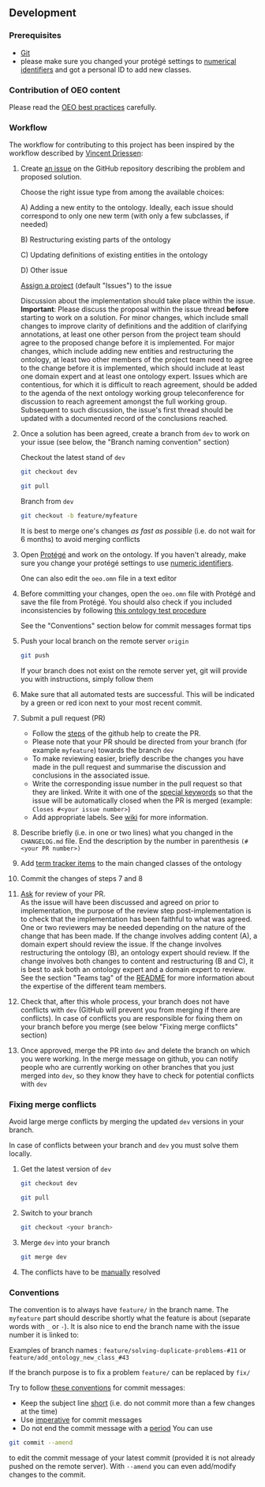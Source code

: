 ## Development

### Prerequisites

- [Git](https://git-scm.com/)
- please make sure you changed your protégé settings to [numerical identifiers](https://github.com/OpenEnergyPlatform/ontology/wiki/Numerical-Identifiers) and got a personal ID to add new classes.

### Contribution of OEO content
Please read the [OEO best practices](https://github.com/OpenEnergyPlatform/ontology/wiki/Best-Practice-Principles) carefully.

### Workflow

The workflow for contributing to this project has been inspired by the workflow described 
by [Vincent Driessen](https://nvie.com/posts/a-successful-git-branching-model/):

1. Create
   [an issue](https://help.github.com/en/articles/creating-an-issue) on
   the GitHub repository describing the problem and proposed solution.

    Choose the right issue type from among the available choices:

    A) Adding a new entity to the ontology. Ideally, each issue should correspond to only one new term (with only a few subclasses, if needed)
    
    B) Restructuring existing parts of the ontology

    C) Updating definitions of existing entities in the ontology

    D) Other issue

    [Assign a project](https://help.github.com/en/github/managing-your-work-on-github/adding-issues-and-pull-requests-to-a-project-board#adding-issues-and-pull-requests-to-a-project-board-from-the-sidebar) (default "Issues") to the issue

    Discussion about the implementation should take place within the issue. **Important**: Please discuss the proposal within the issue thread **before** starting to work on a solution. For minor changes, which include small changes to improve clarity of definitions and the addition of clarifying annotations, at least one other person from the project team should agree to the proposed change before it is implemented. For major changes, which include adding new entities and restructuring the ontology, at least two other members of the project team need to agree to the change before it is implemented, which should include at least one domain expert and at least one ontology expert. Issues which are contentious, for which it is difficult to reach agreement, should be added to the agenda of the next ontology working group teleconference for discussion to reach agreement amongst the full working group. Subsequent to such discussion, the issue's first thread should be updated with a documented record of the conclusions reached.   

2. Once a solution has been agreed, create a branch from `dev` to work on your issue (see below, the "Branch naming convention" section)

    Checkout the latest stand of `dev`
    ```bash
    git checkout dev
    ```
    ```bash
    git pull
    ```
    Branch from `dev`
    ```bash
    git checkout -b feature/myfeature
    ```
    It is best to merge one's changes *as fast as possible* (i.e. do not wait for 6 months) to avoid merging conflicts
3. Open [Protégé](https://protege.stanford.edu/) and work on the ontology. If you haven't already, make sure you change your protégé settings to use [numeric identifiers](https://github.com/OpenEnergyPlatform/ontology/wiki/Numerical-Identifiers).

    One can also edit the `oeo.omn` file in a text editor
4. Before committing your changes, open the `oeo.omn` file with Protégé and save the file from Protégé. You should also check if you included inconsistencies by following [this ontology test procedure](https://github.com/OpenEnergyPlatform/ontology/wiki/ontology-test-guide)

    See the "Conventions" section below for commit messages format tips
5. Push your local branch on the remote server `origin`
    ```bash
    git push
    ```
    If your branch does not exist on the remote server yet, git will provide you with instructions, simply follow them
6. Make sure that all automated tests are successful. This will be indicated by a green or red icon next to your most recent commit.
7. Submit a pull request (PR)
    - Follow the [steps](https://help.github.com/en/articles/creating-a-pull-request) of the github help to create the PR.
    - Please note that your PR should be directed from your branch (for example `myfeature`) towards the branch `dev`
    - To make reviewing easier, briefly describe the changes you have made in the pull request and summarise the discussion and conclusions in the associated issue. 
    - Write the corresponding issue number in the pull request so that they are linked. Write it with one of the [special keywords](https://help.github.com/en/github/managing-your-work-on-github/closing-issues-using-keywords) so that the issue will be automatically closed when the PR is merged (example: `Closes #<your issue number>`)
    - Add appropriate labels. See [wiki](https://github.com/OpenEnergyPlatform/ontology/wiki/Usage-of-github-labels) for more information.
8. Describe briefly (i.e. in one or two lines) what you changed in the `CHANGELOG.md` file. End the description by the number in parenthesis `(#<your PR number>)` 
9. Add [term tracker items](https://github.com/OpenEnergyPlatform/ontology/wiki/term-tracker-item) to the main changed classes of the ontology
10. Commit the changes of steps 7 and 8
11. [Ask](https://help.github.com/en/github/managing-your-work-on-github/assigning-issues-and-pull-requests-to-other-github-users) for review of your PR.  
    As the issue will have been discussed and agreed on prior to implementation, the purpose of the review step post-implementation is to check that the implementation has been faithful to what was agreed. One or two reviewers may be needed depending on the nature of the change that has been made. If the change involves adding content (A), a domain expert should review the issue. If the change involves restructuring the ontology (B), an ontology expert should review. If the change involves both changes to content and restructuring (B and C), it is best to ask both an ontology expert and a domain expert to review. See the section "Teams tag" of the [README](https://github.com/OpenEnergyPlatform/ontology/blob/dev/README.md) for more information about the expertise of the different team members.

12. Check that, after this whole process, your branch does not have conflicts with `dev` (GitHub will prevent you from merging if there are conflicts). In case of conflicts you are responsible for fixing them on your branch before you merge (see below "Fixing merge conflicts" section)
    
13. Once approved, merge the PR into `dev` and delete the branch on which you were working. In the merge message on github, you can notify people who are currently working on other branches that you just merged into `dev`, so they know they have to check for potential conflicts with `dev`
   
   
### Fixing merge conflicts


Avoid large merge conflicts by merging the updated `dev` versions in your branch.

In case of conflicts between your branch and `dev` you must solve them locally.

1. Get the latest version of `dev`
    ```bash
    git checkout dev
    ```
   
    ```bash
    git pull
    ```
    
2. Switch to your branch

    ```bash
    git checkout <your branch>
    ```
    
3. Merge `dev` into your branch
    ```bash
    git merge dev
    ```
    
4. The conflicts have to be [manually](https://help.github.com/en/github/collaborating-with-issues-and-pull-requests/resolving-a-merge-conflict-using-the-command-line) resolved
    

### Conventions
The convention is to always have `feature/` in the branch name. The `myfeature` part should describe shortly what the feature is about (separate words with `_` or `-`). It is also nice to end the branch name with the issue number it is linked to:

Examples of branch names : `feature/solving-duplicate-problems-#11` or `feature/add_ontology_new_class_#43`

If the branch purpose is to fix a problem `feature/` can be replaced by `fix/`

Try to follow [these conventions](https://chris.beams.io/posts/git-commit) for commit messages:
- Keep the subject line [short](https://chris.beams.io/posts/git-commit/#limit-50) (i.e. do not commit more than a few changes at the time)
- Use [imperative](https://chris.beams.io/posts/git-commit/#imperative) for commit messages 
- Do not end the commit message with a [period](https://chris.beams.io/posts/git-commit/#end) 
You can use 
```bash
git commit --amend
```
to edit the commit message of your latest commit (provided it is not already pushed on the remote server).
With `--amend` you can even add/modify changes to the commit.
